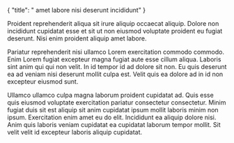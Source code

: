 {
  "title": " amet labore nisi deserunt incididunt"
}

Proident reprehenderit aliqua sit irure aliquip occaecat aliquip. Dolore non incididunt cupidatat esse et sit ut non eiusmod voluptate proident eu fugiat deserunt. Nisi enim proident aliquip amet labore.

Pariatur reprehenderit nisi ullamco Lorem exercitation commodo commodo. Enim Lorem fugiat excepteur magna fugiat aute esse cillum aliqua. Laboris sint anim qui qui non velit. In id tempor id ad dolore sit non. Eu quis deserunt ea ad veniam nisi deserunt mollit culpa est. Velit quis ea dolore ad in id non excepteur eiusmod sunt.

Ullamco ullamco culpa magna laborum proident cupidatat ad. Quis esse quis eiusmod voluptate exercitation pariatur consectetur consectetur. Minim fugiat duis sit est aliquip sit anim cupidatat ipsum mollit laboris minim non ipsum. Exercitation enim amet eu do elit. Incididunt ea aliquip dolore nisi. Anim quis laboris veniam cupidatat ea cupidatat laborum tempor mollit. Sit velit velit id excepteur laboris aliquip cupidatat.